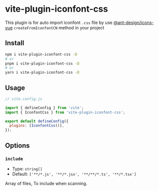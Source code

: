 # vite-plugin-iconfont-css

This plugin is for auto import iconfont `.css` file by use [@ant-design/icons-vue](https://2x.antdv.com/components/icon-cn#API) `createFromIconfontCN` method in your project

## Install

```bash
npm i vite-plugin-iconfont-css -D
# or
pnpm i vite-plugin-iconfont-css -D
# or
yarn i vite-plugin-iconfont-css -D
```

## Usage

```js
// vite.config.js

import { defineConfig } from 'vite';
import { IconfontCss } from 'vite-plugin-iconfont-css';

export default defineConfig({
  plugins: [IconfontCss()],
});
```

## Options

### `include`

- Type: `string[]`
- Default: `['**/*.js', '**/*.jsx', '**/**/*.ts', '**/*.tsx']`

Array of files, To include when scanning.
